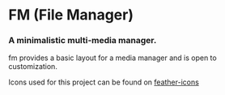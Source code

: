 # FM (File Manager)
### A minimalistic multi-media manager.



fm provides a basic layout for a media manager and is open to customization.

Icons used for this project can be found on [feather-icons](https://feathericons.com/)